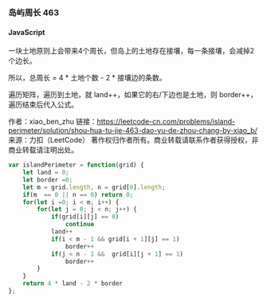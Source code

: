 ### 岛屿周长 463

#### JavaScript

一块土地原则上会带来4个周长，但岛上的土地存在接壤，每一条接壤，会减掉2个边长。

所以，总周长 = 4 * 土地个数 - 2 * 接壤边的条数。

遍历矩阵，遍历到土地，就 land++，如果它的右/下边也是土地，则 border++，遍历结束后代入公式。

作者：xiao_ben_zhu
链接：https://leetcode-cn.com/problems/island-perimeter/solution/shou-hua-tu-jie-463-dao-yu-de-zhou-chang-by-xiao_b/
来源：力扣（LeetCode）
著作权归作者所有。商业转载请联系作者获得授权，非商业转载请注明出处。

```js
var islandPerimeter = function(grid) {
    let land = 0;
    let border =0;
    let m = grid.length, n = grid[0].length;
    if(m  == 0 || n == 0) return 0;
    for(let i =0; i < m; i++) {
        for(let j = 0; j < n; j++) {
            if(grid[i][j] == 0) 
                continue
            land++
            if(i < m - 1 && grid[i + 1][j] == 1)
                border++
            if(j < n - 1 &&  grid[i][j + 1] == 1)
                border++
        }
    }
    return 4 * land - 2 * border
};
```

